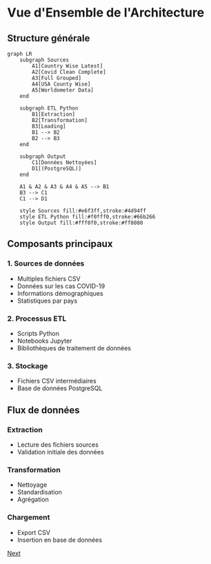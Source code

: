 # Vue d'Ensemble de l'Architecture

## Structure générale

```mermaid
graph LR
    subgraph Sources
        A1[Country Wise Latest]
        A2[Covid Clean Complete]
        A3[Full Grouped]
        A4[USA County Wise]
        A5[Worldometer Data]
    end

    subgraph ETL Python
        B1[Extraction]
        B2[Transformation]
        B3[Loading]
        B1 --> B2
        B2 --> B3
    end

    subgraph Output
        C1[Données Nettoyées]
        D1[(PostgreSQL)]
    end

    A1 & A2 & A3 & A4 & A5 --> B1
    B3 --> C1
    C1 --> D1

    style Sources fill:#e6f3ff,stroke:#4d94ff
    style ETL Python fill:#f0fff0,stroke:#66b266
    style Output fill:#fff0f0,stroke:#ff8080
```

## Composants principaux

### 1. Sources de données

- Multiples fichiers CSV
- Données sur les cas COVID-19
- Informations démographiques
- Statistiques par pays

### 2. Processus ETL

- Scripts Python
- Notebooks Jupyter
- Bibliothèques de traitement de données

### 3. Stockage

- Fichiers CSV intermédiaires
- Base de données PostgreSQL

## Flux de données

### Extraction

- Lecture des fichiers sources
- Validation initiale des données

### Transformation

- Nettoyage
- Standardisation
- Agrégation

### Chargement

- Export CSV
- Insertion en base de données

[Next](choix-techniques.md)